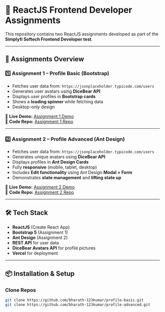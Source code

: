 # 📌 ReactJS Frontend Developer Assignments  

This repository contains two ReactJS assignments developed as part of the **Simplyfi Softech Frontend Developer test**.  

---

## 🚀 Assignments Overview  

### 1️⃣ Assignment 1 – Profile Basic (Bootstrap)  
- Fetches user data from: `https://jsonplaceholder.typicode.com/users`  
- Generates user avatars using **DiceBear API**  
- Displays user profiles in **Bootstrap cards**  
- Shows a **loading spinner** while fetching data  
- Desktop-only design  

🔗 **Live Demo:** [Assignment 1 Demo](https://your-vercel-link-for-assignment1.vercel.app)  
📂 **Code Repo:** [Assignment 1 Repo](https://github.com/yourusername/profile-basic)  

---

### 2️⃣ Assignment 2 – Profile Advanced (Ant Design)  
- Fetches user data from: `https://jsonplaceholder.typicode.com/users`  
- Generates unique avatars using **DiceBear API**  
- Displays profiles in **Ant Design Cards**  
- Fully **responsive** (mobile, tablet, desktop)  
- Includes **Edit functionality** using Ant Design **Modal + Form**  
- Demonstrates **state management** and **lifting state up**  

🔗 **Live Demo:** [Assignment 2 Demo](https://your-vercel-link-for-assignment2.vercel.app)  
📂 **Code Repo:** [Assignment 2 Repo](https://github.com/yourusername/profile-advanced)  

---

## 🛠️ Tech Stack  

- **ReactJS** (Create React App)  
- **Bootstrap 5** (Assignment 1)  
- **Ant Design** (Assignment 2)  
- **REST API** for user data  
- **DiceBear Avatars API** for profile pictures  
- **Vercel** for deployment  

---

## 📦 Installation & Setup  

### Clone Repos  
```bash
git clone https://github.com/bharath-123kumar/profile-basic.git
git clone https://github.com/bharath-123kumar/profile-advanced.git
